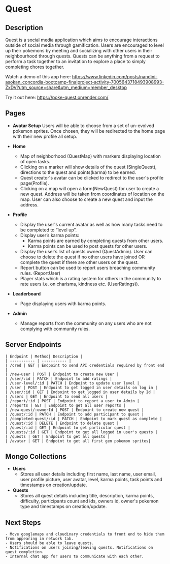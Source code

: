 # Quest

## Description
Quest is a social media application which aims to encourage interactions outside of social media through gamification. Users are encouraged to level up their pokemons by meeting and socializing with other users in their neighbourhood through quests. Quests can be anything from a request to perform a task together to an invitation to explore a place to simply completing chores together.

Watch a demo of this app here: https://www.linkedin.com/posts/nandini-asokan_concordia-bootcamp-finalproject-activity-7005643718493908993-ZxDV?utm_source=share&utm_medium=member_desktop

Try it out here: https://poke-quest.onrender.com/

## Pages
- **Avatar Setup**
Users will be able to choose from a set of un-evolved pokemon sprites. Once chosen, they will be redirected to the home page with their new profile all setup.

- **Home**
    - Map of neighborhood (QuestMap) with markers displaying location of open tasks. 
    - Clicking on a marker will show details of the quest (SingleQuest), directions to the quest and points(karma) to be earned. 
    - Quest creator's avatar can be clicked to redirect to the user's profile page(Profile). 
    - Clicking on a map will open a form(NewQuest) for user to create a new quest. Address will be taken from coordinates of location on the map. User can also choose to create a new quest and input the address.

- **Profile**
    - Display the user's current avatar as well as how many tasks need to be completed to “level up”. 
    - Display user’s karma points:
        - Karma points are earned by completing quests from other users. 
        - Karma points can be used to post quests for other users. 
    - Display the user’s list of quests owned (QuestAdmin). User can choose to delete the quest if no other users have joined OR complete the quest if there are other users on the quest.
    - Report button can be used to report users breaching community rules. (ReportUser)
    - Player stats which is a rating system for others in the community to rate users i.e. on charisma, kindness etc. (UserRatings)). 

- **Leaderboard**
    - Page displaying users with karma points. 

- **Admin**
     - Manage reports from the community on any users who are not complying with community rules.


## Server Endpoints
	| Endpoint | Method| Description |
    | ----------- | ----------- |
    | /cred | GET | Endpoint to send API credentials required by front end |
    | /new-user | POST | Endpoint to create new User |
    | /user/:id | PATCH | Endpoint to add ratings |
    | /user-level/:id | PATCH | Endpoint to update user level |
    | /user | POST | Endpoint to get logged in user details on log in |
    | /user/:id | GET | Endpoint to get logged in user details by Id |
    | /users | GET | Endpoint to send all users |
    | /report/:id | POST | Endpoint to report a user to Admin |
    | /reports | GET | Endpoint to get all user reports |
    | /new-quest/:ownerId | POST | Endpoint to create new quest |
    | /quest/:id | PATCH | Endpoint to add participant to quest |
    | /completed-quest/:id | PATCH | Endpoint to mark quest as complete |
    | /quest/:id | DELETE | Endpoint to delete quest |
    | /quest/:id | GET | Endpoint to get particular quest |
    | /quests/:id | GET | Endpoint to get all logged in user's quests |
    | /quests | GET | Endpoint to get all quests |
    | /avatar | GET | Endpoint to get all first gen pokemon sprites|

## Mongo Collections
- **Users**
    - Stores all user details including first name, last name, user email, user profile picture, user avatar, level, karma points, task points and timestamps on creation/update.
- **Quests**
    - Stores all quest details including title, description, karma points, difficulty, participants count and ids, owners id, owner's pokemon type and timestamps on creation/update.

## Next Steps
    - Move googlemaps and cloudinary credentials to front end to hide them from appearing in network tab.
    - Users should be able to leave quests.
    - Notifications on users joining/leaving quests. Notifications on quest completion.
    - Internal chat app for users to communicate with each other.